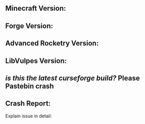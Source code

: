 Minecraft Version:
-
Forge Version:
-
Advanced Rocketry Version:
-
LibVulpes Version:
-
*is this the latest curseforge build?*
**Please Pastebin crash**
---------------------
Crash Report:
----------
Explain issue in detail:
